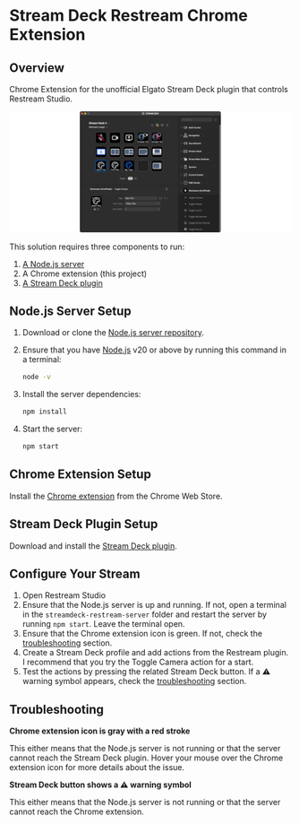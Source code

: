 # Stream Deck Restream Chrome Extension

## Overview

Chrome Extension for the unofficial Elgato Stream Deck plugin that controls Restream Studio.

![Screenshot of the Stream Deck plugin](https://github.com/pozil/streamdeck-restream-plugin/raw/main/src/org.pozil.restream.sdPlugin/previews/screenshot.png)

This solution requires three components to run:
1. [A Node.js server](https://github.com/pozil/streamdeck-restream-server)
1. A Chrome extension (this project)
1. [A Stream Deck plugin](https://github.com/pozil/streamdeck-restream-plugin)

## Node.js Server Setup

1. Download or clone the [Node.js server repository](https://github.com/pozil/streamdeck-restream-server).

1. Ensure that you have [Node.js](https://nodejs.org/en) v20 or above by running this command in a terminal:
    ```sh
    node -v
    ```

1. Install the server dependencies:
    ```sh
    npm install
    ```

1. Start the server:
    ```sh
    npm start
    ```

## Chrome Extension Setup

Install the [Chrome extension](https://chromewebstore.google.com/u/1/detail/restream-studio-controls/aljahkhjciggopmeccklmohhagoinpal?hl=en) from the Chrome Web Store.


## Stream Deck Plugin Setup

Download and install the [Stream Deck plugin](https://github.com/pozil/streamdeck-restream-plugin/releases/latest/download/org.pozil.restream.streamDeckPlugin).


## Configure Your Stream

1. Open Restream Studio
1. Ensure that the Node.js server is up and running. If not, open a terminal in the `streamdeck-restream-server` folder and restart the server by running `npm start`. Leave the terminal open.
1. Ensure that the Chrome extension icon is green. If not, check the [troubleshooting](#troubleshooting) section.
1. Create a Stream Deck profile and add actions from the Restream plugin. I recommend that you try the Toggle Camera action for a start.
1. Test the actions by pressing the related Stream Deck button. If a ⚠️ warning symbol appears, check the [troubleshooting](#troubleshooting) section.


## Troubleshooting

**Chrome extension icon is gray with a red stroke**

This either means that the Node.js server is not running or that the server cannot reach the Stream Deck plugin. Hover your mouse over the Chrome extension icon for more details about the issue.

**Stream Deck button shows a ⚠️ warning symbol**

This either means that the Node.js server is not running or that the server cannot reach the Chrome extension.
